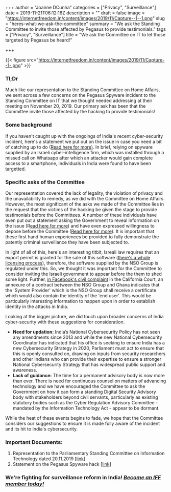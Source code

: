 +++
author = "Joanne DCunha"
categories = ["Privacy", "Surveillance"]
date = 2019-11-21T06:12:16Z
description = ""
draft = false
image = "https://internetfreedom.in/content/images/2019/11/Capture--1--1.png"
slug = "heres-what-we-ask-the-committee"
summary = "We ask the Standing Committee to invite those affected by Pegasus to provide testimonials."
tags = ["Privacy", "Surveillance"]
title = "We ask the Committee on IT to let those targeted by Pegasus be heard!"

+++


{{< figure src="https://internetfreedom.in/content/images/2019/11/Capture--1-.png" >}}

### Tl;Dr

Much like our representation to the Standing Committee on Home Affairs, we sent across a few concerns on the Pegasus Spyware incident to the Standing Committee on IT that we thought needed addressing at their meeting on November 20, 2019. Our primary ask has been that the Committee invite those affected by the hacking to provide testimonials!

### Some background

If you haven't caught up with the ongoings of India's recent cyber-security incident, here's a statement we put out on the issue in case you need a bit of catching up to do ([Read here for more)](https://internetfreedom.in/statement-scary-disclosures-on-use-of-nso-spyware-in-india-signal-a-need-for-urgent-remedy/).  In brief, relying on spyware supplied by an Israeli cyber-intelligence firm, which was installed through a missed call on Whatsapp after which an attacker would gain complete access to a smartphone, individuals in India were found to have been targetted.

### Specific asks of the Committee

Our representation covered the lack of legality, the violation of privacy and the unavailability to remedy, as we did with the Committee on Home Affairs. However, the most significant of the asks we made of the Committee lies in the request that the victims of the hacking be given the stage to provide testimonials before the Committees. A number of these individuals have even put out a statement asking the Government to reveal information on the issue (R[ead here for more](https://countercurrents.org/2019/11/open-letter-to-the-government-of-india-from-pegasus-targeted-persons)) and have even expressed willingness to depose before the Committee ([Read here for more](https://countercurrents.org/2019/11/pegasus-targeted-persons-demand-probe-from-the-parliamentary-standing-committee-on-information-technology)). It is important that these first hand human experiences be provided to fully demonstrate the patently criminal surveillance they have been subjected to.

In light of all of this, here's an interesting titbit, Isreali law requires that an export permit is granted for the sale of this software ([there's a whole licensing process](https://www.novalpina.pe/wp-content/uploads/2019/06/Legal-Opinion.pdf)), therefore, the software supplied by the NSO Group is regulated under this. So, we thought it was important for the Committee to consider inviting the Israeli government to appear before the them to shed some light. Further, [in Facebook's civil complaint](https://www.huffingtonpost.in/entry/whatsapp-snooping-pegasus-documents-show-indian-government-likely-culprit_in_5dbbbd74e4b057bf506fa196) in the California Court, an annexure of a contract between the NSO Group and Ghana indicates that the 'System Provider' which is the NSO Group  shall receive a certificate which would also contain the identity of the 'end user'. This would be particularly interesting information to happen upon in order to establish identity in the attacks in India.

Looking at the bigger picture, we did touch upon broader concerns of India cyber-security with these suggestions for consideration.

* **Need for updation:** India’s National Cybersecurity Policy has not seen any amendments since 2013 and while the new National Cybersecurity Coordinator has indicated that his office is seeking to ensure India has a new Cybersecurity Strategy in 2020, Parliament must act to ensure that this is openly consulted on, drawing on inputs from security researchers and other Indians who can provide their expertise to ensure a stronger National Cybersecurity Strategy that has widespread public support and awareness.
* **Lack of guidance:** The time for a permanent advisory body is now more than ever. There is need for continuous counsel on matters of advancing technology and we have encouraged the Committee to ask the Government on how it can form a standing Digital Security Advisory body with stakeholders beyond civil servants, particularly as existing statutory bodies such as the Cyber Regulation Advisory Committee - mandated by the Information Technology Act - appear to be dormant.

While the heat of these events begins to fade, we hope that the Committee considers our suggestions to ensure it is made fully aware of the incident and its hit to India's cybersecurity.

### Important Documents:

1. Representation to the Parliamentary Standing Committee on Information Technology dated 20.11.2019 [[link](https://drive.google.com/file/d/1cTKj1XwkU5tdUxj33ZId_hjQMnNsdSgS/view?usp=sharing)]
2. Statement on the Pegasus Spyware hack [[link](https://internetfreedom.in/statement-scary-disclosures-on-use-of-nso-spyware-in-india-signal-a-need-for-urgent-remedy/)]

### We're fighting for surveillance reform in India! [_Become an IFF member today!_](https://internetfreedom.in/donate/)


